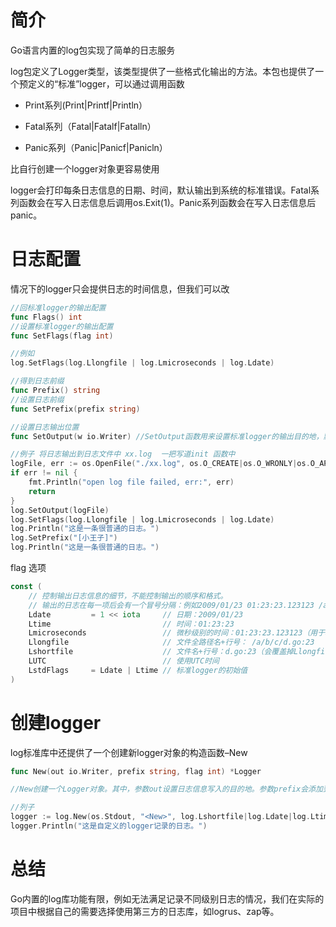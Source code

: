 # 简介

Go语言内置的log包实现了简单的日志服务

log包定义了Logger类型，该类型提供了一些格式化输出的方法。本包也提供了一个预定义的“标准”logger，可以通过调用函数

- Print系列(Print|Printf|Println）     

- Fatal系列（Fatal|Fatalf|Fatalln）

- Panic系列（Panic|Panicf|Panicln）

比自行创建一个logger对象更容易使用

logger会打印每条日志信息的日期、时间，默认输出到系统的标准错误。Fatal系列函数会在写入日志信息后调用os.Exit(1)。Panic系列函数会在写入日志信息后panic。



# 日志配置

情况下的logger只会提供日志的时间信息，但我们可以改

```go
//回标准logger的输出配置
func Flags() int
//设置标准logger的输出配置
func SetFlags(flag int)

//例如
log.SetFlags(log.Llongfile | log.Lmicroseconds | log.Ldate)

//得到日志前缀
func Prefix() string
//设置日志前缀
func SetPrefix(prefix string)

//设置日志输出位置
func SetOutput(w io.Writer) //SetOutput函数用来设置标准logger的输出目的地，默认是标准错误输出。

//例子 将日志输出到日志文件中 xx.log  一把写道init 函数中
logFile, err := os.OpenFile("./xx.log", os.O_CREATE|os.O_WRONLY|os.O_APPEND, 0644)
if err != nil {
    fmt.Println("open log file failed, err:", err)
    return
}
log.SetOutput(logFile)
log.SetFlags(log.Llongfile | log.Lmicroseconds | log.Ldate)
log.Println("这是一条很普通的日志。")
log.SetPrefix("[小王子]")
log.Println("这是一条很普通的日志。")
```

flag 选项

```go
const (
    // 控制输出日志信息的细节，不能控制输出的顺序和格式。
    // 输出的日志在每一项后会有一个冒号分隔：例如2009/01/23 01:23:23.123123 /a/b/c/d.go:23: message
    Ldate         = 1 << iota     // 日期：2009/01/23
    Ltime                         // 时间：01:23:23
    Lmicroseconds                 // 微秒级别的时间：01:23:23.123123（用于增强Ltime位）
    Llongfile                     // 文件全路径名+行号： /a/b/c/d.go:23
    Lshortfile                    // 文件名+行号：d.go:23（会覆盖掉Llongfile）
    LUTC                          // 使用UTC时间
    LstdFlags     = Ldate | Ltime // 标准logger的初始值
)
```



# 创建logger

log标准库中还提供了一个创建新logger对象的构造函数–New

```go
func New(out io.Writer, prefix string, flag int) *Logger

//New创建一个Logger对象。其中，参数out设置日志信息写入的目的地。参数prefix会添加到生成的每一条日志前面。

//列子
logger := log.New(os.Stdout, "<New>", log.Lshortfile|log.Ldate|log.Ltime)
logger.Println("这是自定义的logger记录的日志。")
```

# 总结 

Go内置的log库功能有限，例如无法满足记录不同级别日志的情况，我们在实际的项目中根据自己的需要选择使用第三方的日志库，如logrus、zap等。